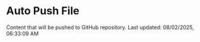 # Auto Push File

Content that will be pushed to GitHub repository.
Last updated: 08/02/2025, 06:33:09 AM